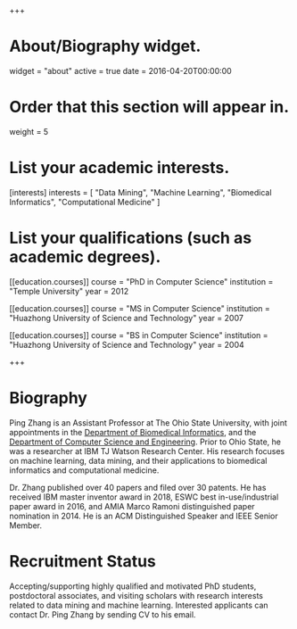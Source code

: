 +++
# About/Biography widget.
widget = "about"
active = true
date = 2016-04-20T00:00:00

# Order that this section will appear in.
weight = 5

# List your academic interests.
[interests]
  interests = [
    "Data Mining",
    "Machine Learning",
    "Biomedical Informatics",
    "Computational Medicine"
  ]

# List your qualifications (such as academic degrees).
[[education.courses]]
  course = "PhD in Computer Science"
  institution = "Temple University"
  year = 2012

[[education.courses]]
  course = "MS in Computer Science"
  institution = "Huazhong University of Science and Technology"
  year = 2007

[[education.courses]]
  course = "BS in Computer Science"
  institution = "Huazhong University of Science and Technology"
  year = 2004
 
+++

# Biography

Ping Zhang is an Assistant Professor at The Ohio State University, with joint appointments in the [Department of Biomedical Informatics](https://medicine.osu.edu/bmi/Pages/index.aspx), and the [Department of Computer Science and Engineering](https://cse.osu.edu/). Prior to Ohio State, he was a researcher at IBM TJ Watson Research Center. His research focuses on machine learning, data mining, and their applications to biomedical informatics and computational medicine.

Dr. Zhang published over 40 papers and filed over 30 patents. He has received IBM master inventor award in 2018, ESWC best in-use/industrial paper award in 2016, and AMIA Marco Ramoni distinguished paper nomination in 2014. He is an ACM Distinguished Speaker and IEEE Senior Member.

# Recruitment Status

Accepting/supporting highly qualified and motivated PhD students, postdoctoral associates, and visiting scholars with research interests related to data mining and machine learning. Interested applicants can contact Dr. Ping Zhang by sending CV to his email. 